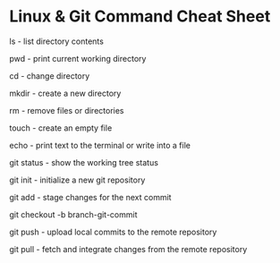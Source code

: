 # Linux & Git Command Cheat Sheet


ls - list directory contents

pwd - print current working directory

cd - change directory

mkdir - create a new directory

rm - remove files or directories

touch - create an empty file

echo - print text to the terminal or write into a file

git status - show the working tree status

git init - initialize a new git repository

git add - stage changes for the next commit

git checkout -b branch-git-commit

git push - upload local commits to the remote repository

git pull - fetch and integrate changes from the remote repository
